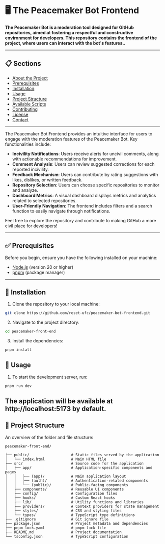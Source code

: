 # 🖥️ The Peacemaker Bot Frontend

**The Peacemaker Bot is a moderation tool designed for GitHub repositories, aimed at fostering a respectful and constructive environment for developers. This repository contains the frontend of the project, where users can interact with the bot's features..**

---

## 📋 Sections

- [About the Project](#-about-the-project)
- [Prerequisites](#-prerequisites)
- [Installation](#-installation)
- [Usage](#-usage)
- [Project Structure](#-project-structure)
- [Available Scripts](#-available-scripts)
- [Contributing](#-contributing)
- [License](#-license)
- [Contact](#-contact)

---

The Peacemaker Bot Frontend provides an intuitive interface for users to engage with the moderation features of the Peacemaker Bot. Key functionalities include:

- **Incivility Notifications**: Users receive alerts for uncivil comments, along with actionable recommendations for improvement.
- **Comment Analysis**: Users can review suggested corrections for each reported incivility.
- **Feedback Mechanism**: Users can contribute by rating suggestions with likes, dislikes, or written feedback.
- **Repository Selection**: Users can choose specific repositories to monitor and analyze.
- **Dashboard Metrics**: A visual dashboard displays metrics and analytics related to selected repositories.
- **User-Friendly Navigation**: The frontend includes filters and a search function to easily navigate through notifications.

Feel free to explore the repository and contribute to making GitHub a more civil place for developers!

---

## ✅ Prerequisites

Before you begin, ensure you have the following installed on your machine:

- [Node.js](https://nodejs.org/) (version 20 or higher)
- [pnpm](https://pnpm.js.org/) (package manager)

---

## 💾 Installation

1. Clone the repository to your local machine:

```bash
git clone https://github.com/reset-ufc/peacemaker-bot-frontend.git
```

2. Navigate to the project directory:

```bash
cd peacemaker-front-end
```

3. Install the dependencies:

```bash
pnpm install
```

## 🚀 Usage

1. To start the development server, run:

```bash
pnpm run dev
```

## The application will be available at http://localhost:5173 by default.

## 📂 Project Structure

An overview of the folder and file structure:

```
peacemaker-front-end/

├── public/                   # Static files served by the application
│   └── index.html            # Main HTML file
├── src/                      # Source code for the application
│   ├── app/                  # Application-specific components and pages
│   │   ├── (app)/            # Main application layout
│   │   ├── (auth)/           # Authentication-related components
│   │   └── (public)/         # Public-facing components
│   ├── components/           # Reusable UI components
│   ├── config/               # Configuration files
│   ├── hooks/                # Custom React hooks
│   ├── lib/                  # Utility functions and libraries
│   ├── providers/            # Context providers for state management
│   ├── styles/               # CSS and styling files
│   └── types/                # TypeScript type definitions
├── .gitignore                # Git ignore file
├── package.json              # Project metadata and dependencies
├── pnpm-lock.yaml            # pnpm lock file
├── README.md                 # Project documentation
└── tsconfig.json             # TypeScript configuration
```
